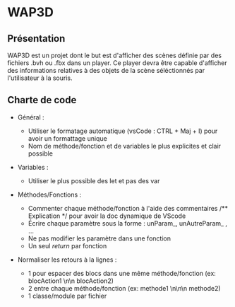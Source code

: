 # WAP3D

## Présentation
WAP3D est un projet dont le but est d'afficher des scènes définie par des fichiers .bvh ou .fbx dans un player. Ce player devra être capable d'afficher des informations relatives à des objets de la scène séléctionnés par l'utilisateur à la souris.

## Charte de code

- Général :
    - Utiliser le formatage automatique (vsCode : CTRL + Maj + I) pour avoir un formattage unique
    - Nom de méthode/fonction et de variables le plus explicites et clair possible

- Variables :
    - Utiliser le plus possible des let et pas des var
    
- Méthodes/Fonctions :
    - Commenter chaque méthode/fonction à l'aide des commentaires /** Explication \*/ pour avoir la doc dynamique de VScode
    - Écrire chaque paramètre sous la forme : unParam_, unAutreParam_ , ...
    - Ne pas modifier les paramètre dans une fonction
    - Un seul *return* par fonction
    
- Normaliser les retours à la lignes : 
    - 1 pour espacer des blocs dans une même méthode/fonction (ex: blocAction1 \n\n blocAction2)
    - 2 entre chaque méthode/fonction (ex: methode1 \n\n\n methode2)
    - 1 classe/module par fichier

